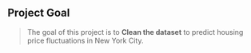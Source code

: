 ## Project Goal
> The goal of this project is to **Clean the dataset** to predict housing price fluctuations in New York City.      
   
    
   
   
  
 
   
